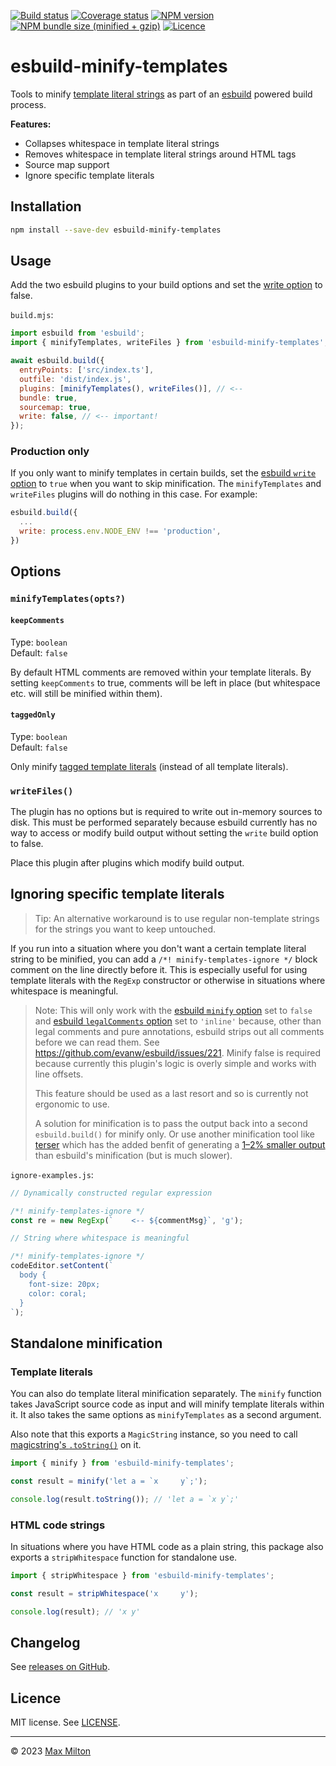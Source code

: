 [![Build status](https://img.shields.io/github/actions/workflow/status/maxmilton/esbuild-minify-templates/ci.yml?branch=master)](https://github.com/maxmilton/esbuild-minify-templates/actions)
[![Coverage status](https://img.shields.io/codeclimate/coverage/maxmilton/esbuild-minify-templates)](https://codeclimate.com/github/maxmilton/esbuild-minify-templates)
[![NPM version](https://img.shields.io/npm/v/esbuild-minify-templates.svg)](https://www.npmjs.com/package/esbuild-minify-templates)
[![NPM bundle size (minified + gzip)](https://img.shields.io/bundlephobia/minzip/esbuild-minify-templates.svg)](https://bundlephobia.com/result?p=esbuild-minify-templates)
[![Licence](https://img.shields.io/github/license/maxmilton/esbuild-minify-templates.svg)](https://github.com/maxmilton/esbuild-minify-templates/blob/master/LICENSE)

# esbuild-minify-templates

Tools to minify [template literal strings](https://developer.mozilla.org/en-US/docs/Web/JavaScript/Reference/Template_literals) as part of an [esbuild](https://esbuild.github.io/) powered build process.

**Features:**

- Collapses whitespace in template literal strings
- Removes whitespace in template literal strings around HTML tags
- Source map support
- Ignore specific template literals

## Installation

```sh
npm install --save-dev esbuild-minify-templates
```

## Usage

Add the two esbuild plugins to your build options and set the [write option](https://esbuild.github.io/api/#write) to false.

`build.mjs`:

```js
import esbuild from 'esbuild';
import { minifyTemplates, writeFiles } from 'esbuild-minify-templates';

await esbuild.build({
  entryPoints: ['src/index.ts'],
  outfile: 'dist/index.js',
  plugins: [minifyTemplates(), writeFiles()], // <--
  bundle: true,
  sourcemap: true,
  write: false, // <-- important!
});
```

### Production only

If you only want to minify templates in certain builds, set the [esbuild `write` option](https://esbuild.github.io/api/#write) to `true` when you want to skip minification. The `minifyTemplates` and `writeFiles` plugins will do nothing in this case. For example:

```js
esbuild.build({
  ...
  write: process.env.NODE_ENV !== 'production',
})
```

## Options

### `minifyTemplates(opts?)`

#### `keepComments`

Type: `boolean`  
Default: `false`

By default HTML comments are removed within your template literals. By setting `keepComments` to true, comments will be left in place (but whitespace etc. will still be minified within them).

#### `taggedOnly`

Type: `boolean`  
Default: `false`

Only minify [tagged template literals](https://developer.mozilla.org/en-US/docs/Web/JavaScript/Reference/Template_literals#tagged_templates) (instead of all template literals).

### `writeFiles()`

The plugin has no options but is required to write out in-memory sources to disk. This must be performed separately because esbuild currently has no way to access or modify build output without setting the `write` build option to false.

Place this plugin after plugins which modify build output.

## Ignoring specific template literals

> Tip: An alternative workaround is to use regular non-template strings for the strings you want to keep untouched.

If you run into a situation where you don't want a certain template literal string to be minified, you can add a `/*! minify-templates-ignore */` block comment on the line directly before it. This is especially useful for using template literals with the `RegExp` constructor or otherwise in situations where whitespace is meaningful.

> Note: This will only work with the [esbuild `minify` option](https://esbuild.github.io/api/#minify) set to `false` and [esbuild `legalComments` option](https://esbuild.github.io/api/#legal-comments) set to `'inline'` because, other than legal comments and pure annotations, esbuild strips out all comments before we can read them. See <https://github.com/evanw/esbuild/issues/221>. Minify false is required because currently this plugin's logic is overly simple and works with line offsets.
>
> This feature should be used as a last resort and so is currently not ergonomic to use.
>
> A solution for minification is to pass the output back into a second `esbuild.build()` for minify only. Or use another minification tool like [terser](https://github.com/terser/terser) which has the added benfit of generating a [1–2% smaller output](https://github.com/privatenumber/minification-benchmarks#-results) than esbuild's minification (but is much slower).

`ignore-examples.js`:

```js
// Dynamically constructed regular expression

/*! minify-templates-ignore */
const re = new RegExp(`    <-- ${commentMsg}`, 'g');

// String where whitespace is meaningful

/*! minify-templates-ignore */
codeEditor.setContent(`
  body {
    font-size: 20px;
    color: coral;
  }
`);
```

## Standalone minification

### Template literals

You can also do template literal minification separately. The `minify` function takes JavaScript source code as input and will minify template literals within it. It also takes the same options as `minifyTemplates` as a second argument.

Also note that this exports a `MagicString` instance, so you need to call [magicstring's `.toString()`](https://github.com/Rich-Harris/magic-string#stostring) on it.

```js
import { minify } from 'esbuild-minify-templates';

const result = minify('let a = `x     y`;');

console.log(result.toString()); // 'let a = `x y`;'
```

### HTML code strings

In situations where you have HTML code as a plain string, this package also exports a `stripWhitespace` function for standalone use.

```js
import { stripWhitespace } from 'esbuild-minify-templates';

const result = stripWhitespace('x     y');

console.log(result); // 'x y'
```

## Changelog

See [releases on GitHub](https://github.com/maxmilton/esbuild-minify-templates/releases).

## Licence

MIT license. See [LICENSE](https://github.com/maxmilton/esbuild-minify-templates/blob/master/LICENSE).

---

© 2023 [Max Milton](https://maxmilton.com)
